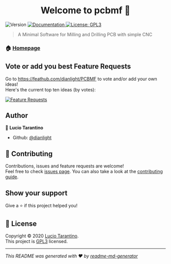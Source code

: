 <h1 align="center">Welcome to pcbmf 👋</h1>
<p>
  <img alt="Version" src="https://img.shields.io/badge/version-0.0.1-blue.svg?cacheSeconds=2592000" />
  <a href="https://github.com/dianlight/PCBMF/wiki" target="_blank">
    <img alt="Documentation" src="https://img.shields.io/badge/documentation-yes-brightgreen.svg" />
  </a>
  <a href="https://github.com/dianlight/PCBMF/blob/main/LICENSE" target="_blank">
    <img alt="License: GPL3" src="https://img.shields.io/badge/License-GPL3-yellow.svg" />
  </a>
</p>

> A Minimal Software for Milling and Drilling PCB with simple CNC

### 🏠 [Homepage](https://github.com/dianlight/PCBMF#readme)


## Vote or add you best Feature Requests

Go to https://feathub.com/dianlight/PCBMF to vote and/or add your own ideas!<br>
Here's the current top ten ideas (by votes):</br>

[![Feature Requests](https://feathub.com/dianlight/PCBMF?format=svg)](https://feathub.com/dianlight/PCBMF)

## Author

👤 **Lucio Tarantino**

* Github: [@dianlight](https://github.com/dianlight)

## 🤝 Contributing

Contributions, issues and feature requests are welcome!<br />Feel free to check [issues page](https://github.com/dianlight/PCBMF/issues). You can also take a look at the [contributing guide](git@github.com:dianlight/PCBMF/blob/master/CONTRIBUTING.md).

## Show your support

Give a ⭐️ if this project helped you!

## 📝 License

Copyright © 2020 [Lucio Tarantino](https://github.com/dianlight).<br />
This project is [GPL3](https://github.com/dianlight/PCBMF/blob/main/LICENSE) licensed.

***
_This README was generated with ❤️ by [readme-md-generator](https://github.com/kefranabg/readme-md-generator)_